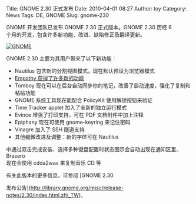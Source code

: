 Title: GNOME 2.30 正式发布
Date: 2010-04-01 08:27
Author: toy
Category: News
Tags: DE, GNOME
Slug: gnome-230

GNOME 开发团队已发布 GNOME 2.30 正式版本。GNOME 2.30 历经 6  
个月的开发，包含许多新功能、改进、缺陷修正及翻译更新。

[![GNOME](http://i.linuxtoy.org/images/2010/04/gnome-2-30-thumb.png)](http://i.linuxtoy.org/images/2010/04/gnome-2-30.png)

GNOME 2.30 主要为其用户带来了以下新功能：

+ Nautilus 包含新的分割视图模式，现在默认预设为浏览器模式  
+ [Empathy
获得了许多新的功能](http://linuxtoy.org/archives/empathy-230.html)  
+ Tomboy
现在可以在后台自动同步你的笔记，改善了启动速度，强化了复制和粘贴功能  
+ GNOME 系统工具现在能配合 PolicyKit 使用解锁按钮来验证  
+ Time Tracker applet 加入了全新的独立运行模式  
+ Evince 增强了打印支持，可在 PDF 文档附件中加上注释  
+ Epiphany 现在可使用 gnome-keyring 来记住密码  
+ Vinagre 加入了 SSH 隧道支持  
+ 其他细微改进及调整：新的字体可在 Nautilus  

中通过双击完成安装、选择多种键盘配置时状态图示会自动出现在通知区里、Brasero  
现在会使用 cdda2wav 来复制音乐 CD 等

有关此版本的更多信息，可参阅 [GNOME 2.30  

发布公告](http://library.gnome.org/misc/release-notes/2.30/index.html.zh\_TW)。
